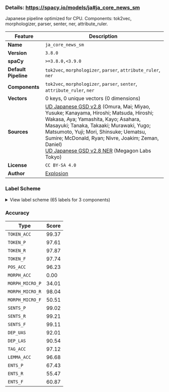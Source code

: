 ### Details: https://spacy.io/models/ja#ja_core_news_sm

Japanese pipeline optimized for CPU. Components: tok2vec, morphologizer, parser, senter, ner, attribute_ruler.

| Feature | Description |
| --- | --- |
| **Name** | `ja_core_news_sm` |
| **Version** | `3.8.0` |
| **spaCy** | `>=3.8.0,<3.9.0` |
| **Default Pipeline** | `tok2vec`, `morphologizer`, `parser`, `attribute_ruler`, `ner` |
| **Components** | `tok2vec`, `morphologizer`, `parser`, `senter`, `attribute_ruler`, `ner` |
| **Vectors** | 0 keys, 0 unique vectors (0 dimensions) |
| **Sources** | [UD Japanese GSD v2.8](https://github.com/UniversalDependencies/UD_Japanese-GSD) (Omura, Mai; Miyao, Yusuke; Kanayama, Hiroshi; Matsuda, Hiroshi; Wakasa, Aya; Yamashita, Kayo; Asahara, Masayuki; Tanaka, Takaaki; Murawaki, Yugo; Matsumoto, Yuji; Mori, Shinsuke; Uematsu, Sumire; McDonald, Ryan; Nivre, Joakim; Zeman, Daniel)<br />[UD Japanese GSD v2.8 NER](https://github.com/megagonlabs/UD_Japanese-GSD) (Megagon Labs Tokyo) |
| **License** | `CC BY-SA 4.0` |
| **Author** | [Explosion](https://explosion.ai) |

### Label Scheme

<details>

<summary>View label scheme (65 labels for 3 components)</summary>

| Component | Labels |
| --- | --- |
| **`morphologizer`** | `POS=NOUN`, `POS=ADP`, `POS=VERB`, `POS=SCONJ`, `POS=AUX`, `POS=PUNCT`, `POS=PART`, `POS=DET`, `POS=NUM`, `POS=ADV`, `POS=PRON`, `POS=ADJ`, `POS=PROPN`, `POS=CCONJ`, `POS=SYM`, `POS=NOUN\|Polarity=Neg`, `POS=AUX\|Polarity=Neg`, `POS=SPACE`, `POS=INTJ`, `POS=SCONJ\|Polarity=Neg` |
| **`parser`** | `ROOT`, `acl`, `advcl`, `advmod`, `amod`, `aux`, `case`, `cc`, `ccomp`, `compound`, `cop`, `csubj`, `dep`, `det`, `dislocated`, `fixed`, `mark`, `nmod`, `nsubj`, `nummod`, `obj`, `obl`, `punct` |
| **`ner`** | `CARDINAL`, `DATE`, `EVENT`, `FAC`, `GPE`, `LANGUAGE`, `LAW`, `LOC`, `MONEY`, `MOVEMENT`, `NORP`, `ORDINAL`, `ORG`, `PERCENT`, `PERSON`, `PET_NAME`, `PHONE`, `PRODUCT`, `QUANTITY`, `TIME`, `TITLE_AFFIX`, `WORK_OF_ART` |

</details>

### Accuracy

| Type | Score |
| --- | --- |
| `TOKEN_ACC` | 99.37 |
| `TOKEN_P` | 97.61 |
| `TOKEN_R` | 97.87 |
| `TOKEN_F` | 97.74 |
| `POS_ACC` | 96.23 |
| `MORPH_ACC` | 0.00 |
| `MORPH_MICRO_P` | 34.01 |
| `MORPH_MICRO_R` | 98.04 |
| `MORPH_MICRO_F` | 50.51 |
| `SENTS_P` | 99.02 |
| `SENTS_R` | 99.21 |
| `SENTS_F` | 99.11 |
| `DEP_UAS` | 92.01 |
| `DEP_LAS` | 90.54 |
| `TAG_ACC` | 97.12 |
| `LEMMA_ACC` | 96.68 |
| `ENTS_P` | 67.43 |
| `ENTS_R` | 55.47 |
| `ENTS_F` | 60.87 |
